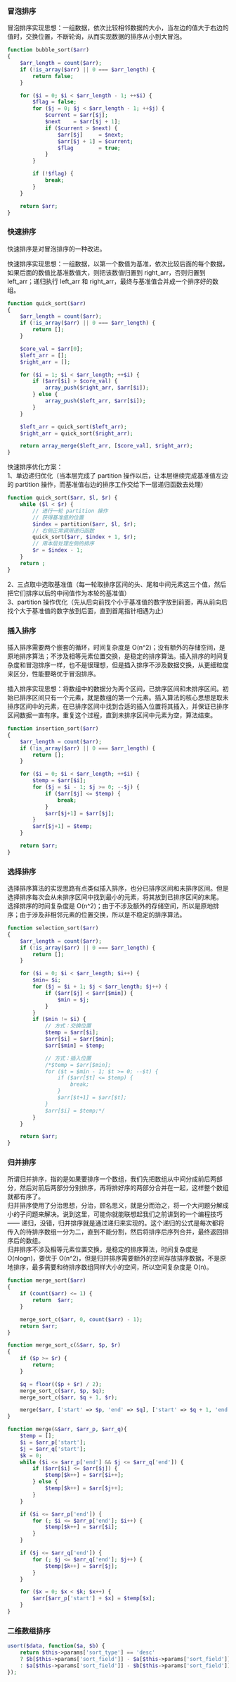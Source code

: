 
### 冒泡排序
冒泡排序实现思想：一组数据，依次比较相邻数据的大小，当左边的值大于右边的值时，交换位置，不断轮询，从而实现数据的排序从小到大冒泡。
```php
function bubble_sort($arr)
{
    $arr_length = count($arr);
    if (!is_array($arr) || 0 === $arr_length) {
        return false;
    }

    for ($i = 0; $i < $arr_length - 1; ++$i) {
        $flag = false;
        for ($j = 0; $j < $arr_length - 1; ++$j) {
            $current = $arr[$j];
            $next    = $arr[$j + 1];
            if ($current > $next) {
                $arr[$j]     = $next;
                $arr[$j + 1] = $current;
                $flag        = true;
            }
        }

        if (!$flag) {
            break;
        }
    }

    return $arr;
}
```

### 快速排序
快速排序是对冒泡排序的一种改进。  

快速排序实现思想：一组数据，以第一个数值为基准，依次比较后面的每个数据，如果后面的数值比基准数值大，则把该数值归置到 right_arr，否则归置到 left_arr；递归执行 left_arr 和 right_arr，最终与基准值合并成一个排序好的数组。

```php
function quick_sort($arr)
{
    $arr_length = count($arr);
    if (!is_array($arr) || 0 === $arr_length) {
        return [];
    }

    $core_val = $arr[0];
    $left_arr = [];
    $right_arr = [];

    for ($i = 1; $i < $arr_length; ++$i) {
        if ($arr[$i] > $core_val) {
            array_push($right_arr, $arr[$i]);
        } else {
            array_push($left_arr, $arr[$i]);
        }
    }

    $left_arr = quick_sort($left_arr);
    $right_arr = quick_sort($right_arr);

    return array_merge($left_arr, [$core_val], $right_arr);
}
```

快速排序优化方案：  
1、单边递归优化（当本层完成了 partition 操作以后，让本层继续完成基准值左边的 partition 操作，而基准值右边的排序工作交给下一层递归函数去处理）  
```php
function quick_sort($arr, $l, $r) {
    while ($l < $r) {
        // 进行一轮 partition 操作
        // 获得基准值的位置
        $index = partition($arr, $l, $r);
        // 右侧正常调用递归函数 
        quick_sort($arr, $index + 1, $r);
        // 用本层处理左侧的排序
        $r = $index - 1;
    }
    return ;
}
```
2、三点取中选取基准值（每一轮取排序区间的头、尾和中间元素这三个值，然后把它们排序以后的中间值作为本轮的基准值）  
3、partition 操作优化（先从后向前找个小于基准值的数字放到前面，再从前向后找个大于基准值的数字放到后面，直到首尾指针相遇为止）  

### 插入排序
插入排序需要两个嵌套的循环，时间复杂度是 O(n^2)；没有额外的存储空间，是原地排序算法；不涉及相等元素位置交换，是稳定的排序算法。插入排序的时间复杂度和冒泡排序一样，也不是很理想，但是插入排序不涉及数据交换，从更细粒度来区分，性能要略优于冒泡排序。  

插入排序实现思想：将数组中的数据分为两个区间，已排序区间和未排序区间。初始已排序区间只有一个元素，就是数组的第一个元素。插入算法的核心思想是取未排序区间中的元素，在已排序区间中找到合适的插入位置将其插入，并保证已排序区间数据一直有序。重复这个过程，直到未排序区间中元素为空，算法结束。
```php
function insertion_sort($arr) 
{
    $arr_length = count($arr);
    if (!is_array($arr) || 0 === $arr_length) {
        return [];
    }

    for ($i = 0; $i < $arr_length; ++$i) {
        $temp = $arr[$i];
        for ($j = $i - 1; $j >= 0; --$j) {
            if ($arr[$j] <= $temp) {
                break;
            }
            $arr[$j+1] = $arr[$j];
        }
        $arr[$j+1] = $temp;
    }

    return $arr;
}
```

### 选择排序
选择排序算法的实现思路有点类似插入排序，也分已排序区间和未排序区间。但是选择排序每次会从未排序区间中找到最小的元素，将其放到已排序区间的末尾。  
选择排序的时间复杂度是 O(n^2)；由于不涉及额外的存储空间，所以是原地排序；由于涉及非相邻元素的位置交换，所以是不稳定的排序算法。  
```php
function selection_sort($arr)
{
    $arr_length = count($arr);
    if (!is_array($arr) || 0 === $arr_length) {
        return [];
    }

    for ($i = 0; $i < $arr_length; $i++) {
        $min= $i;
        for ($j = $i + 1; $j < $arr_length; $j++) {
            if ($arr[$j] < $arr[$min]) {
                $min = $j;
            }
        }
        if ($min != $i) {
            // 方式：交换位置
            $temp = $arr[$i];
            $arr[$i] = $arr[$min];
            $arr[$min] = $temp;

            // 方式：插入位置
            /*$temp = $arr[$min];
            for ($t = $min - 1; $t >= 0; --$t) {
                if ($arr[$t] <= $temp) {
                    break;
                }
                $arr[$t+1] = $arr[$t];
            }
            $arr[$i] = $temp;*/
        }
    }

    return $arr;
}
```

### 归并排序
所谓归并排序，指的是如果要排序一个数组，我们先把数组从中间分成前后两部分，然后对前后两部分分别排序，再将排好序的两部分合并在一起，这样整个数组就都有序了。  
归并排序使用了分治思想，分治，顾名思义，就是分而治之，将一个大问题分解成小的子问题来解决。说到这里，可能你就能联想起我们之前讲到的一个编程技巧 —— 递归，没错，归并排序就是通过递归来实现的。这个递归的公式是每次都将传入的待排序数组一分为二，直到不能分割，然后将排序后序列合并，最终返回排序后的数组。  
归并排序不涉及相等元素位置交换，是稳定的排序算法，时间复杂度是 O(nlogn)，要优于 O(n^2)，但是归并排序需要额外的空间存放排序数据，不是原地排序，最多需要和待排序数组同样大小的空间，所以空间复杂度是 O(n)。  
```php
function merge_sort($arr)
{
    if (count($arr) <= 1) {
        return  $arr;
    }

    merge_sort_c($arr, 0, count($arr) - 1);
    return $arr;
}

function merge_sort_c(&$arr, $p, $r)
{
    if ($p >= $r) {
        return;
    }

    $q = floor(($p + $r) / 2);
    merge_sort_c($arr, $p, $q);
    merge_sort_c($arr, $q + 1, $r);

    merge($arr, ['start' => $p, 'end' => $q], ['start' => $q + 1, 'end' => $r]);
}

function merge(&$arr, $arr_p, $arr_q){
    $temp = [];
    $i = $arr_p['start'];
    $j = $arr_q['start'];
    $k = 0;
    while ($i <= $arr_p['end'] && $j <= $arr_q['end']) {
        if ($arr[$i] <= $arr[$j]) {
            $temp[$k++] = $arr[$i++];
        } else {
            $temp[$k++] = $arr[$j++];
        }
    }

    if ($i <= $arr_p['end']) {
        for (; $i <= $arr_p['end']; $i++) {
            $temp[$k++] = $arr[$i];
        }
    }

    if ($j <= $arr_q['end']) {
        for (; $j <= $arr_q['end']; $j++) {
            $temp[$k++] = $arr[$j];
        }
    }

    for ($x = 0; $x < $k; $x++) {
        $arr[$arr_p['start'] + $x] = $temp[$x];
    }
}
```

### 二维数组排序
```php
usort($data, function($a, $b) {
    return $this->params['sort_type'] == 'desc' 
    ? $b[$this->params['sort_field']] - $a[$this->params['sort_field']] 
    : $a[$this->params['sort_field']] - $b[$this->params['sort_field']];
});
```
